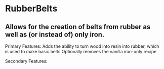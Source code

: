 # RubberBelts
Allows for the creation of belts from rubber as well as (or instead of) only iron.
-----------------
Primary Features:
Adds the ability to turn wood into resin into rubber, which is used to make basic belts
Optionally removes the vanilla iron-only recipe

Secondary Features: